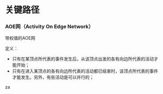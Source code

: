 # 关键路径

### AOE网（Activity On Edge Network）
带权值的AOE网

定义：
- 只有在某顶点所代表的事件发生后，从该顶点出发的各有向边所代表的活动才能开始；
- 只有在进入某顶点的各有向边所代表的活动都已结束时，该顶点所代表的事件才能发生。另外，有些活动是可以并行的；

za
<!--stackedit_data:
eyJoaXN0b3J5IjpbMjAzOTUyNzc4LDE3MTA0NjU3MTddfQ==
-->